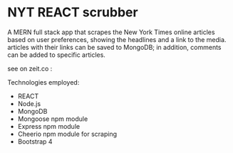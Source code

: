 # NYT REACT scrubber

A MERN full stack app that scrapes the New York Times online articles based on user preferences, showing the headlines and a link to the media. articles with their links can be saved to MongoDB; in addition, comments can be added to specific articles.

see on zeit.co : 

Technologies employed:
- REACT
- Node.js
- MongoDB
- Mongoose npm module
- Express  npm module
- Cheerio  npm module for scraping
- Bootstrap 4

